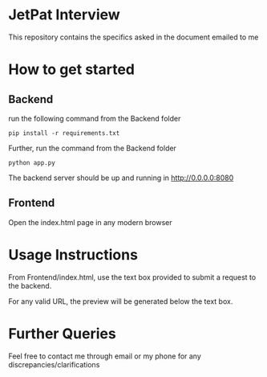 # JetPat Interview

This repository contains the specifics asked in the document emailed to me 

# How to get started

## Backend

run the following command from the Backend folder

`pip install -r requirements.txt`

Further, run the command from the Backend folder

`python app.py`

The backend server should be up and running in http://0.0.0.0:8080

## Frontend

Open the index.html page in any modern browser

# Usage Instructions

From Frontend/index.html, use the text box provided to submit a request to the backend.

For any valid URL, the preview will be generated below the text box.

# Further Queries

Feel free to contact me through email or my phone for any discrepancies/clarifications

